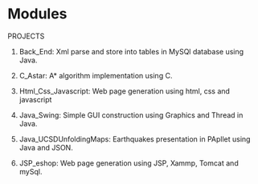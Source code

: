 # Modules

PROJECTS

1. Back_End: Xml parse and store into tables in MySQl database using Java. 

2. C_Astar: A* algorithm implementation using C.

3. Html_Css_Javascript: Web page generation using html, css and javascript

4. Java_Swing: Simple GUI construction using Graphics and Thread in Java. 

5. Java_UCSDUnfoldingMaps: Earthquakes presentation in PApllet using Java and JSON.

6. JSP_eshop: Web page generation using JSP, Xammp, Tomcat and mySql.
